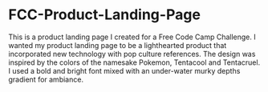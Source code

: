# FCC-Product-Landing-Page
This is a product landing page I created for a Free Code Camp Challenge.
I wanted my product landing page to be a lighthearted product that incorporated new technology with pop culture references. 
The design was inspired by the colors of the namesake Pokemon, Tentacool and Tentacruel. 
I used a bold and bright font mixed with an under-water murky depths gradient for ambiance.
